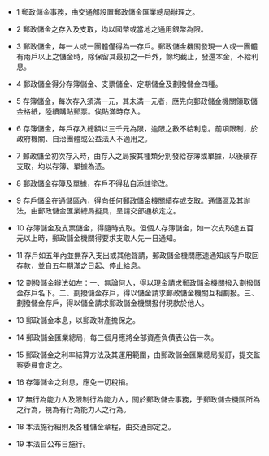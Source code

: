 * 1 郵政儲金事務，由交通部設置郵政儲金匯業總局辦理之。

* 2 郵政儲金之存入及支取，均以國幣或當地之通用銀幣為限。

* 3 郵政儲金，每一人或一團體僅得為一存戶。郵政儲金機關發現一人或一團體有兩戶以上之儲金時，除保留其最初之一戶外，餘均截止，發還本金，不給利息。

* 4 郵政儲金得分存簿儲金、支票儲金、定期儲金及劃撥儲金四種。

* 5 存簿儲金，每次存入須滿一元，其未滿一元者，應先向郵政儲金機關領取儲金格紙，陸續購貼郵票。俟貼滿時存入。

* 6 存簿儲金，每戶存入總額以三千元為限，逾限之數不給利息。前項限制，於政府機關、自治團體或公益法人不適用之。

* 7 郵政儲金初次存入時，由存入之局按其種類分別發給存簿或單據，以後續存支取，均以存簿、單據為憑。

* 8 郵政儲金存簿及單據，存戶不得私自添註塗改。

* 9 存戶儲金在通儲區內，得向任何郵政儲金機關續存或支取。通儲區及其辦法，由郵政儲金匯業總局擬具，呈請交部通核定之。

* 10 存簿儲金及支票儲金，得隨時支取。但個人存簿儲金，如一次支取達五百元以上時，郵政儲金機關得要求支取人先一日通知。

* 11 存戶如五年內並無存入支出或其他聲請，郵政儲金機關應速通知該存戶取回存款，並自五年期滿之日起、停止給息。

* 12 劃撥儲金辦法如左：一、無論何人，得以現金請求郵政儲金機關撥入劃撥儲金存戶名下。二、劃撥儲金存戶，得以儲金請求郵政儲金機關互相劃撥。三、劃撥儲金存戶，得以儲金請求郵政儲金機關撥付現款於他人。

* 13 郵政儲金本息，以郵政財產擔保之。

* 14 郵政儲金匯業總局，每三個月應將全部資產負債表公告一次。

* 15 郵政儲金之利率結算方法及其運用範圍，由郵政儲金匯業總局擬訂，提交監察委員會定之。

* 16 存簿儲金之利息，應免一切稅捐。

* 17 無行為能力人及限制行為能力人，關於郵政儲金事務，于郵政儲金機關所為之行為，視為有行為能力人之行為。

* 18 本法施行細則及各種儲金章程，由交通部定之。

* 19 本法自公布日施行。


